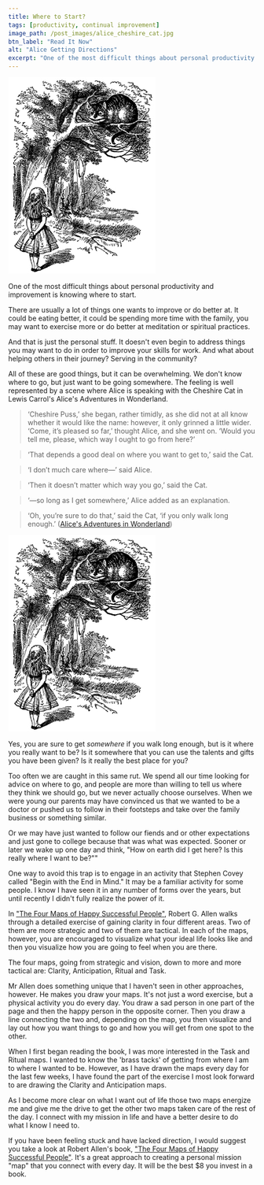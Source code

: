 ```yaml
---
title: Where to Start?
tags: [productivity, continual improvement]
image_path: /post_images/alice_cheshire_cat.jpg
btn_label: "Read It Now"
alt: "Alice Getting Directions"
excerpt: "One of the most difficult things about personal productivity and improvement is knowing where to start."
---
```

![cat][image]

One of the most difficult things about personal productivity and improvement is knowing where to start.

There are usually a lot of things one wants to improve or do better at. It could be eating better, it could be spending more time with the family, you may want to exercise more or do better at meditation or spiritual practices.

And that is just the personal stuff. It doesn't even begin to address things you may want to do in order to improve your skills for work. And what about helping others in their journey? Serving in the community?

All of these are good things, but it can be overwhelming. We don't know where to go, but just want to be going somewhere. The feeling is well represented by a scene where Alice is speaking with the Cheshire Cat in Lewis Carrol's Alice's Adventures in Wonderland.

> ‘Cheshire Puss,’ she began, rather timidly, as she did not at all know whether it would like the name: however, it only grinned a little wider. ‘Come, it’s pleased so far,’ thought Alice, and she went on. ‘Would you tell me, please, which way I ought to go from here?’

> ‘That depends a good deal on where you want to get to,’ said the Cat.

> ‘I don’t much care where—’ said Alice.

> ‘Then it doesn’t matter which way you go,’ said the Cat.

> ‘—so long as I get somewhere,’ Alice added as an explanation.

> ‘Oh, you’re sure to do that,’ said the Cat, ‘if you only walk long enough.’ ([Alice's Adventures in Wonderland][alice_book])

![Alice speaking to the Cheshire Cat][alice_image]

Yes, you are sure to get _somewhere_ if you walk long enough, but is it where you really want to be? Is it somewhere that you can use the talents and gifts you have been given? Is it really the best place for you?

Too often we are caught in this same rut. We spend all our time looking for advice on where to go, and people are more than willing to tell us where they think we should go, but we never actually choose ourselves. When we were young our parents may have convinced us that we wanted to be a doctor or pushed us to follow in their footsteps and take over the family business or something similar.

Or we may have just wanted to follow our fiends and or other expectations and just gone to college because that was what was expected. Sooner or later we wake up one day and think, "How on earth did I get here? Is this really where I want to be?""

One way to avoid this trap is to engage in an activity that Stephen Covey called "Begin with the End in Mind." It may be a familiar activity for some people. I know I have seen it in any number of forms over the years, but until recently I didn't fully realize the power of it.

In ["The Four Maps of Happy Successful People"][four_maps], Robert G. Allen walks through a detailed exercise of gaining clarity in four different areas. Two of them are more strategic and two of them are tactical. In each of the maps, however, you are encouraged to visualize what your ideal life looks like and then you visualize how you are going to feel when you are there.

The four maps, going from strategic and vision, down to more and more tactical are: Clarity, Anticipation, Ritual and Task.

Mr Allen does something unique that I haven't seen in other approaches, however. He makes you draw your maps. It's not just a word exercise, but a physical activity you do every day. You draw a sad person in one part of the page and then the happy person in the opposite corner. Then you draw a line connecting the two and, depending on the map, you then visualize and lay out how you want things to go and how you will get from one spot to the other.

When I first began reading the book, I was more interested in the Task and Ritual maps. I wanted to know the 'brass tacks' of getting from where I am to where I wanted to be. However, as I have drawn the maps every day for the last few weeks, I have found the part of the exercise I most look forward to are drawing the Clarity and Anticipation maps.

As I become more clear on what I want out of life those two maps energize me and give me the drive to get the other two maps taken care of the rest of the day. I connect with my mission in life and have a better desire to do what I know I need to.

If you have been feeling stuck and have lacked direction, I would suggest you take a look at Robert Allen's book, ["The Four Maps of Happy Successful People"][four_maps]. It's a great approach to creating a personal mission "map" that you connect with every day. It will be the best $8 you invest in a book.

[alice_book]: http://www.gutenberg.org/files/11/11-h/11-h.htm
[alice_image]: /images/post_images/alice_cheshire_cat.jpg
[four_maps]: http://www.amazon.com/dp/0997103310/?tag=digitalbias-20

[image]: /images/post_images/alice_cheshire_cat.jpg

